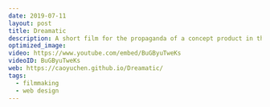 ```yaml
---
date: 2019-07-11
layout: post
title: Dreamatic
description: A short film for the propaganda of a concept product in the future -- Dreamatic goggles that help people record and replay the dream.
optimized_image: 
video: https://www.youtube.com/embed/BuGByuTweKs
videoID: BuGByuTweKs
web: https://caoyuchen.github.io/Dreamatic/
tags:
  - filmmaking
  - web design
---
```

